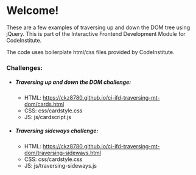 # Welcome! 

These are a few examples of traversing up and down the DOM tree using jQuery. This is part of the Interactive Frontend Development Module for CodeInstitute.

The code uses boilerplate html/css files provided by CodeInstitute.

### Challenges:

- ##### Traversing up and down the DOM challenge:
    - HTML: https://ckz8780.github.io/ci-ifd-traversing-mt-dom/cards.html
    - CSS: css/cardstyle.css
    - JS: js/cardscript.js

- ##### Traversing sideways challenge:
    - HTML: https://ckz8780.github.io/ci-ifd-traversing-mt-dom/traversing-sideways.html
    - CSS: css/cardstyle.css
    - JS: js/traversing-sideways.js